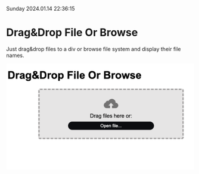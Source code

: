 Sunday 2024.01.14 22:36:15

**Drag&Drop File Or Browse**
============================

Just drag&drop files to a div or browse file system and display their file names.

![screenshot](screenshot.png)

